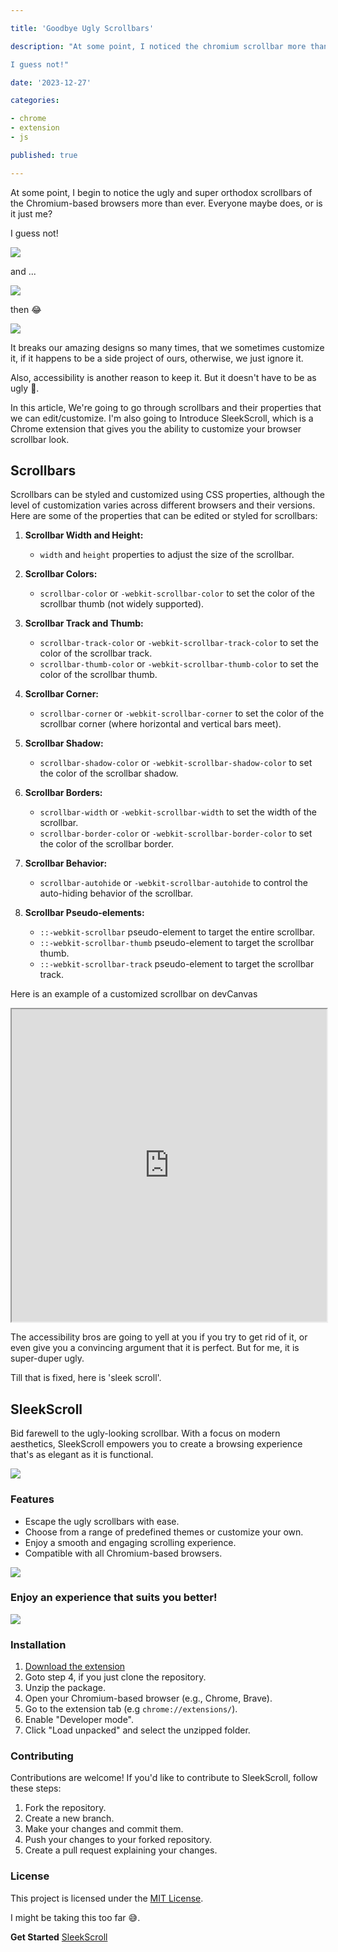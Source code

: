 ```yaml
---

title: 'Goodbye Ugly Scrollbars'

description: "At some point, I noticed the chromium scrollbar more than ever. Everyone maybe does, or is it just me?

I guess not!"

date: '2023-12-27'

categories:

- chrome
- extension
- js

published: true

---
```


At some point, I begin to notice the ugly and super orthodox scrollbars of the Chromium-based browsers more than ever. Everyone maybe does, or is it just me?

I guess not!

![](https://cdn.hashnode.com/res/hashnode/image/upload/v1703694840260/cf0473c9-be0c-4557-b138-e478810f59d3.png)

and ...

![](https://cdn.hashnode.com/res/hashnode/image/upload/v1703696023314/549d0914-6d85-4c7a-90c3-7e056ae35486.png)

then 😂

![](https://cdn.hashnode.com/res/hashnode/image/upload/v1703695940441/d119f5c2-ec26-438e-b73f-c36b02c9b699.png)

It breaks our amazing designs so many times, that we sometimes customize it, if it happens to be a side project of ours, otherwise, we just ignore it.

Also, accessibility is another reason to keep it. But it doesn't have to be as ugly 🤢.

In this article, We're going to go through scrollbars and their properties that we can edit/customize. I'm also going to Introduce SleekScroll, which is a Chrome extension that gives you the ability to customize your browser scrollbar look.

## Scrollbars

Scrollbars can be styled and customized using CSS properties, although the level of customization varies across different browsers and their versions. Here are some of the properties that can be edited or styled for scrollbars:

1. **Scrollbar Width and Height:**

   - `width` and `height` properties to adjust the size of the scrollbar.

2. **Scrollbar Colors:**

   - `scrollbar-color` or `-webkit-scrollbar-color` to set the color of the scrollbar thumb (not widely supported).

3. **Scrollbar Track and Thumb:**

   - `scrollbar-track-color` or `-webkit-scrollbar-track-color` to set the color of the scrollbar track.
   - `scrollbar-thumb-color` or `-webkit-scrollbar-thumb-color` to set the color of the scrollbar thumb.

4. **Scrollbar Corner:**

   - `scrollbar-corner` or `-webkit-scrollbar-corner` to set the color of the scrollbar corner (where horizontal and vertical bars meet).

5. **Scrollbar Shadow:**

   - `scrollbar-shadow-color` or `-webkit-scrollbar-shadow-color` to set the color of the scrollbar shadow.

6. **Scrollbar Borders:**

   - `scrollbar-width` or `-webkit-scrollbar-width` to set the width of the scrollbar.
   - `scrollbar-border-color` or `-webkit-scrollbar-border-color` to set the color of the scrollbar border.

7. **Scrollbar Behavior:**

   - `scrollbar-autohide` or `-webkit-scrollbar-autohide` to control the auto-hiding behavior of the scrollbar.

8. **Scrollbar Pseudo-elements:**

   - `::-webkit-scrollbar` pseudo-element to target the entire scrollbar.
   - `::-webkit-scrollbar-thumb` pseudo-element to target the scrollbar thumb.
   - `::-webkit-scrollbar-track` pseudo-element to target the scrollbar track.

Here is an example of a customized scrollbar on devCanvas

<iframe src="https://snippet-bice.vercel.app/play/vs8OLm/embed" height="500px" width="100%"></iframe>

The accessibility bros are going to yell at you if you try to get rid of it, or even give you a convincing argument that it is perfect. But for me, it is super-duper ugly.

Till that is fixed, here is 'sleek scroll'.

## SleekScroll

Bid farewell to the ugly-looking scrollbar. With a focus on modern aesthetics, SleekScroll empowers you to create a browsing experience that's as elegant as it is functional.

![](https://cdn.hashnode.com/res/hashnode/image/upload/v1703694636952/84645a5a-3f7b-4833-af64-96ad83c11304.png)

### Features

- Escape the ugly scrollbars with ease.
- Choose from a range of predefined themes or customize your own.
- Enjoy a smooth and engaging scrolling experience.
- Compatible with all Chromium-based browsers.

![](https://cdn.hashnode.com/res/hashnode/image/upload/v1703694684840/083b4274-4eb4-43be-8439-5416de846814.png)

### Enjoy an experience that suits you better!

![](https://cdn.hashnode.com/res/hashnode/image/upload/v1703694724380/de7fda5e-9022-47af-b337-6f21a4398762.png)

### Installation

1. [Download the extension](https://github.com/Abdumumin1/sleek-scroll)
2. Goto step 4, if you just clone the repository.
3. Unzip the package.
4. Open your Chromium-based browser (e.g., Chrome, Brave).
5. Go to the extension tab (e.g `chrome://extensions/`).
6. Enable "Developer mode".
7. Click "Load unpacked" and select the unzipped folder.

### Contributing

Contributions are welcome! If you'd like to contribute to SleekScroll, follow these steps:

1. Fork the repository.
2. Create a new branch.
3. Make your changes and commit them.
4. Push your changes to your forked repository.
5. Create a pull request explaining your changes.

### License

This project is licensed under the [MIT License](LICENSE).

I might be taking this too far 😅.

**Get Started** [SleekScroll](https://www.codium.ai/products/git-plugin/)
